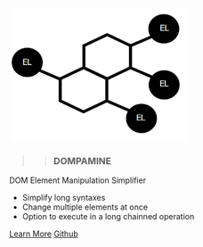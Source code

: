 
<img src="logo/logo-no-bg.png" height="240" width="320"></img>

>> ### DOMPAMINE

DOM Element Manipulation Simplifier


- Simplify long syntaxes
- Change multiple elements at once
- Option to execute in a long chainned operation 

[Learn More](./README.md)
[Github](https://github.com/fmented/dompamine)

